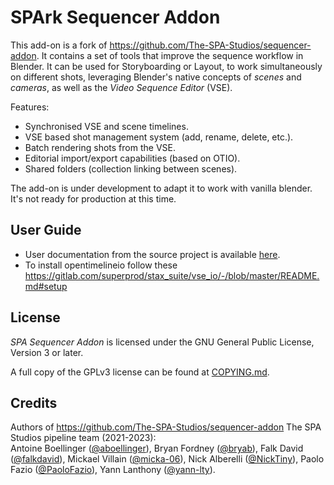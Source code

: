 # SPArk Sequencer Addon

This add-on is a fork of https://github.com/The-SPA-Studios/sequencer-addon. It contains a set of tools that improve the sequence workflow in Blender.
It can be used for Storyboarding or Layout, to work simultaneously on different shots,
leveraging Blender's native concepts of _scenes_ and _cameras_, as well as the _Video Sequence Editor_ (VSE).

Features:
- Synchronised VSE and scene timelines.
- VSE based shot management system (add, rename, delete, etc.).
- Batch rendering shots from the VSE.
- Editorial import/export capabilities (based on OTIO).
- Shared folders (collection linking between scenes).

The add-on is under development to adapt it to work with vanilla blender. It's not ready for production at this time. 

## User Guide
- User documentation from the source project is available [here](https://the-spa-studios.github.io/blender-spa-userdoc/).
- To install opentimelineio follow these https://gitlab.com/superprod/stax_suite/vse_io/-/blob/master/README.md#setup

## License

_SPA Sequencer Addon_ is licensed under the GNU General Public License, Version 3 or later.

A full copy of the GPLv3 license can be found at [COPYING.md](./COPYING.md).

## Credits
Authors of https://github.com/The-SPA-Studios/sequencer-addon 
The SPA Studios pipeline team (2021-2023):  
Antoine Boellinger ([@aboellinger](https://github.com/aboellinger)), Bryan Fordney ([@bryab](https://github.com/bryab)), Falk David ([@falkdavid](https://github.com/falkdavid)), Mickael Villain ([@micka-06](https://github.com/micka-06)), Nick Alberelli ([@NickTiny](https://github.com/NickTiny)), Paolo Fazio ([@PaoloFazio](https://github.com/PaoloFazio)), Yann Lanthony ([@yann-lty](https://github.com/yann-lty)).

